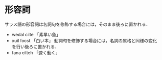 # 形容詞
サラス語の形容詞は名詞句を修飾する場合には，そのまま後ろに置かれる．
* wedal cilte 「素早い魚」
* xuil foost 「白い本」
動詞句を修飾する場合には，名詞の属格と同様の変化を行い後ろに置かれる．
* fana cilteh 「速く動く」